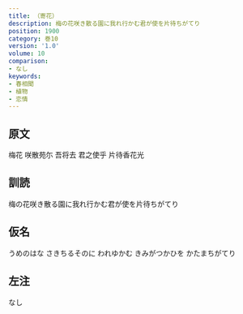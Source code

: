 ```yaml
---
title: （寄花）
description: 梅の花咲き散る園に我れ行かむ君が使を片待ちがてり
position: 1900
category: 巻10
version: '1.0'
volume: 10
comparison:
- なし
keywords:
- 春相聞
- 植物
- 恋情
---
```


## 原文

梅花 咲散苑尓 吾将去 君之使乎 片待香花光

## 訓読

梅の花咲き散る園に我れ行かむ君が使を片待ちがてり

## 仮名

うめのはな さきちるそのに われゆかむ きみがつかひを かたまちがてり

## 左注

なし

